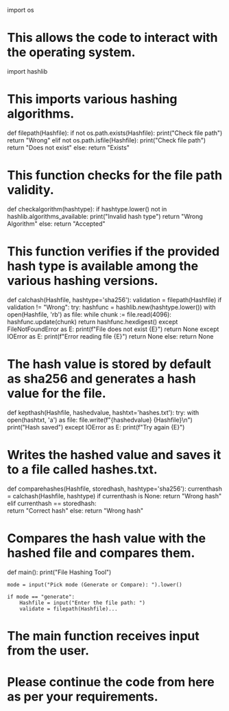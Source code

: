 import os
# This allows the code to interact with the operating system.

import hashlib
# This imports various hashing algorithms.

def filepath(Hashfile):
    if not os.path.exists(Hashfile):
        print("Check file path")
        return "Wrong"
    elif not os.path.isfile(Hashfile):
        print("Check file path")
        return "Does not exist"
    else:
        return "Exists"
# This function checks for the file path validity.

def checkalgorithm(hashtype):
    if hashtype.lower() not in hashlib.algorithms_available:
        print("Invalid hash type")
        return "Wrong Algorithm"
    else:
        return "Accepted"
# This function verifies if the provided hash type is available among the various hashing versions.

def calchash(Hashfile, hashtype='sha256'):
    validation = filepath(Hashfile)
    if validation != "Wrong":
        try:
            hashfunc = hashlib.new(hashtype.lower())
            with open(Hashfile, 'rb') as file:
                while chunk := file.read(4096):
                    hashfunc.update(chunk)
            return hashfunc.hexdigest()
        except FileNotFoundError as E:
            print(f"File does not exist {E}")
            return None
        except IOError as E:
            print(f"Error reading file {E}")
            return None
    else:
        return None
# The hash value is stored by default as sha256 and generates a hash value for the file.

def kepthash(Hashfile, hashedvalue, hashtxt='hashes.txt'):
    try:
        with open(hashtxt, 'a') as file:
            file.write(f"{hashedvalue} {Hashfile}\n")
        print("Hash saved")
    except IOError as E:
        print(f"Try again {E}")
# Writes the hashed value and saves it to a file called hashes.txt.

def comparehashes(Hashfile, storedhash, hashtype='sha256'):
    currenthash = calchash(Hashfile, hashtype)
    if currenthash is None:
        return "Wrong hash"
    elif currenthash == storedhash:  
        return "Correct hash"
    else:
        return "Wrong hash"
# Compares the hash value with the hashed file and compares them.

def main():
    print("File Hashing Tool")
    
    mode = input("Pick mode (Generate or Compare): ").lower()

    if mode == "generate":
        Hashfile = input("Enter the file path: ")
        validate = filepath(Hashfile)...
# The main function receives input from the user.

# Please continue the code from here as per your requirements.

